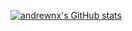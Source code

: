 [![andrewnx's GitHub stats](https://github-readme-stats-rust-one-95.vercel.app/api/top-langs/?username=andrewnx&show_icons=true&theme=radical&langs_count=20&layout=compact)](https://github.com/anuraghazra/github-readme-stats)

<!--
**andrewnx/andrewnx** is a ✨ _special_ ✨ repository because its `README.md` (this file) appears on your GitHub profile.

Here are some ideas to get you started:

- 🔭 I’m currently working on ...
- 🌱 I’m currently learning ...
- 👯 I’m looking to collaborate on ...
- 🤔 I’m looking for help with ...
- 💬 Ask me about ...
- 📫 How to reach me: ...
- 😄 Pronouns: ...
- ⚡ Fun fact: ...
-->
